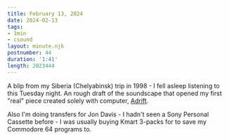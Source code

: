 ```yaml
---
title: February 13, 2024
date: 2024-02-13
tags:
- 1min
- csound
layout: minute.njk
postnumber: 44
duration: '1:41'
length: 2023444
---
```

A blip from my Siberia (Chelyabinsk) trip in 1998 - I fell asleep listening to this Tuesday night. An rough draft of the soundscape that opened my first "real" piece created solely with computer, [Adrift](https://listenfastermusic.bandcamp.com/track/adrift). 

Also I'm doing transfers for Jon Davis - I hadn't seen a Sony Personal Cassette before - I was usually buying Kmart 3-packs for to save my Commodore 64 programs to. 






